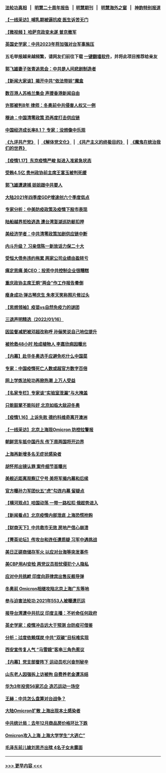 #### [法轮功真相](https://github.com/gfw-breaker/truth/blob/master/README.md?t=0) &nbsp;&nbsp;|&nbsp;&nbsp; [明慧二十周年报告](https://github.com/gfw-breaker/mh-reports/blob/master/README.md?t=0) &nbsp;&nbsp;|&nbsp;&nbsp;[明慧期刊](https://github.com/gfw-breaker/mh-qikan) &nbsp;&nbsp;|&nbsp;&nbsp; [明慧海外之窗](https://github.com/gfw-breaker/mh-news/blob/master/README.md?t=0) &nbsp;&nbsp;|&nbsp;&nbsp; [神韵特别报道](https://github.com/gfw-breaker/mh-news/blob/master/shenyun.md?t=0)
#### [【一线采访】哺乳期被逼抗疫 医生诉苦无门](../pages/nsc413/n13510917.md?t=01180150) 
#### [【微视频 】哈萨克政变未遂 普京撤军](../pages/nsc413/n13511179.md?t=01180150) 
#### [英国史学家：中共2023年将加强对台军事施压](../pages/nsc413/n13511093.md?t=01180150) 
#### 五毛举报越来越频繁，请网友们前往下载 [一键翻墙软件](https://github.com/gfw-breaker/ssr-accounts)，并将此项目推荐给亲友
#### [郭飞雄妻子张青追思会：中共是人间悲剧制造者](../pages/nsc413/n13510109.md?t=01180150) 
#### [【新闻大家谈】揭开中共“依法带娃”魔盒](../pages/nsc413/n13510976.md?t=01180150) 
#### [数百港人苏格兰集会 声援香港新闻自由](../pages/nsc413/n13509238.md?t=01180150) 
#### [许那被判8年 律师：冬奥前中共侵害人权又一例](../pages/nsc413/n13508986.md?t=01180150) 
#### [穆迪：中国清零政策 恐再度打击供应链](../pages/nsc413/n13510665.md?t=01180150) 
#### [中国经济成长率8.1？ 专家：没想像中乐观](../pages/nsc413/n13510946.md?t=01180150) 
#### [《九评共产党》](https://github.com/begood0513/9ping.md/blob/master/README.md) &nbsp;|&nbsp; [《解体党文化》](../../../../jtdwh.md/blob/master/README.md)  &nbsp;|&nbsp; [《共产主义的终极目的》](../../../../gczydzjmd.md/blob/master/README.md) &nbsp;|&nbsp; [《魔鬼在统治我们的世界》](../../../../mgztzwmdsj.md/blob/master/README.md) 
#### [【疫情1.17】东京疫情严峻 拟进入准紧急状态](../pages/nsc413/n13510452.md?t=01180150) 
#### [受贿4.5亿 贵州政协前主席王富玉被判死缓](../pages/nsc413/n13510120.md?t=01180150) 
#### [郭飞雄遭逮捕 姐姐跟中共要人](../pages/nsc413/n13509835.md?t=01180150) 
#### [大陆2021年四季度GDP增速创六个季度低点](../pages/nsc413/n13510283.md?t=01180150) 
#### [专家分析：中美防疫政策及疫情下股市表现](../pages/nsc413/n13509416.md?t=01180150) 
#### [陆船越界拒检逃逸 遭台湾澎湖巡防艇扣押](../pages/nsc413/n13510183.md?t=01180150) 
#### [美经济学者：中共清零政策加剧供应链中断](../pages/nsc413/n13510123.md?t=01180150) 
#### [内斗升级？ 习亲信陈一新放话力保二十大](../pages/nsc413/n13510125.md?t=01180150) 
#### [受恒大债务违约拖累 两家公司业绩由盈转亏](../pages/nsc413/n13509404.md?t=01180150) 
#### [痛定思痛 美CEO：投资中共控制企业很糟糕](../pages/nsc413/n13509218.md?t=01180150) 
#### [重庆政协主席王炯“两会”作工作报告晕倒](../pages/nsc413/n13509654.md?t=01180150) 
#### [瘦身成功 弹古琴庆生 朱孝天笑称照片修过头](../pages/nsc413/n13509373.md?t=01180150) 
#### [【思想领袖】疫苗vs自然免疫力的谜团](../pages/nsc413/n13481829.md?t=01180150) 
#### [三退声明精选（2022/01/16）](../pages/nsc413/n13509456.md?t=01180150) 
#### [因监督减肥被邓超改称呼 孙俪笑说自己地位提升](../pages/nsc413/n13509172.md?t=01180150) 
#### [被抢救48小时 险成植物人 李嘉欣病因曝光](../pages/nsc413/n13509050.md?t=01180150) 
#### [【内幕】赴华冬奥选手应避免吃什么中国菜](../pages/nsc413/n13505701.md?t=01180150) 
#### [专家：中国疫情死亡人数或超官方数字百倍](../pages/nsc413/n13504914.md?t=01180150) 
#### [网上学炼法轮功再掀热潮 上万人受益](../pages/nsc413/n13502627.md?t=01180150) 
#### [【名家专栏】专家谈“实验室泄漏”与大掩盖](../pages/nsc413/n13508791.md?t=01180150) 
#### [只能鼓掌不能叫好 北京如临大敌迎冬奥](../pages/nsc413/n13508640.md?t=01180150) 
#### [【疫情1.16】上诉失败 德约科维奇离开澳洲](../pages/nsc413/n13508212.md?t=01180150) 
#### [【一线采访】北京上海现Omicron 防控拉警报](../pages/nsc413/n13508473.md?t=01180150) 
#### [朝鲜货车抵中国丹东 传下周两国将开边界](../pages/nsc413/n13508451.md?t=01180150) 
#### [上海再新增多名无症状感染者](../pages/nsc413/n13508279.md?t=01180150) 
#### [胡怀邦出镜认罪 案件细节首曝光](../pages/nsc413/n13507868.md?t=01180150) 
#### [美舰近距离观察辽宁号 美将军揭内幕和后续](../pages/nsc413/n13503870.md?t=01180150) 
#### [官方曝孙力军团伙五“虎”勾连内幕 留疑点](../pages/nsc413/n13507643.md?t=01180150) 
#### [【横河观点】哈国动荡 一带一路松扣 俄趁势进入](../pages/nsc413/n13507394.md?t=01180150) 
#### [【新闻看点】北京疫情内部泄底 上海恐慌抢购](../pages/nsc413/n13507369.md?t=01180150) 
#### [【财商天下】中共救市无效 房地产信心崩溃](../pages/nsc413/n13506899.md?t=01180150) 
#### [【菁英论坛】传攻台和连任遭质疑 习军中遇挑战](../pages/nsc413/n13507384.md?t=01180150) 
#### [美日正磋商储存军火 以应对台海等突发事件](../pages/nsc413/n13507350.md?t=01180150) 
#### [美CBP用AI安检 两党议员担忧侵犯个人隐私](../pages/nsc413/n13507183.md?t=01180150) 
#### [应对中共挑衅 印度向菲律宾出售反舰导弹](../pages/nsc413/n13507303.md?t=01180150) 
#### [冬奥前 Omicron相继攻陷北京上海广东等地](../pages/nsc413/n13507139.md?t=01180150) 
#### [参与迫害法轮功 2021年553人被曝遭厄运](../pages/nsc413/n13504657.md?t=01180150) 
#### [报导台湾遭中共抗议 印度主播：不听命任何政府](../pages/nsc413/n13507022.md?t=01180150) 
#### [英史学家：疫情冲击远大于预测 台防疫可借鉴](../pages/nsc413/n13507046.md?t=01180150) 
#### [分析：过度依赖煤炭 中共“双碳”目标难实现](../pages/nsc413/n13506184.md?t=01180150) 
#### [西安宣传复人气 “马雪娥”客串三角色惹议](../pages/nsc413/n13506665.md?t=01180150) 
#### [【内幕】党支部督阵下 运动员吃兴奋剂秘辛](../pages/nsc413/n13506628.md?t=01180150) 
#### [山东老人因强拆上访被拘 自费养老金遭冻结](../pages/nsc413/n13506656.md?t=01180150) 
#### [华为3年投资56家芯企 造芯运动一场空](../pages/nsc413/n13506884.md?t=01180150) 
#### [王赫：中共怎么盘算对台战争？](../pages/nsc413/n13505689.md?t=01180150) 
#### [大陆Omicron扩散 上海出现本土感染者](../pages/nsc413/n13506285.md?t=01180150) 
#### [中共统计局：去年12月商品房价格环比下跌](../pages/nsc413/n13506545.md?t=01180150) 
#### [Omicron攻入上海 上海大学学生“大逃亡”](../pages/nsc413/n13506563.md?t=01180150) 
#### [毛泽东前儿媳刘思齐出殡 4名子女未露面](../pages/nsc413/n13506471.md?t=01180150) 

----
#### [ >>> 更早内容 <<< ](../indexes/nsc413-earlier.md)
